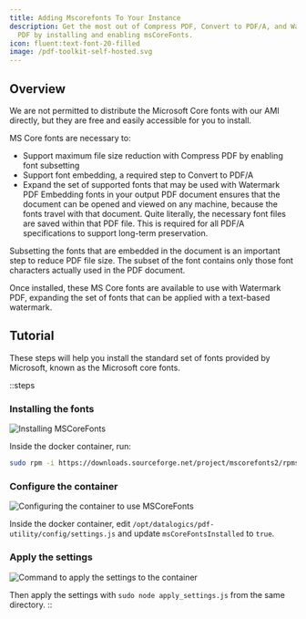 ```yaml
---
title: Adding Mscorefonts To Your Instance
description: Get the most out of Compress PDF, Convert to PDF/A, and Watermark
  PDF by installing and enabling msCoreFonts.
icon: fluent:text-font-20-filled
image: /pdf-toolkit-self-hosted.svg
---
```


## Overview

We are not permitted to distribute the Microsoft Core fonts with our AMI directly, but they are free and easily accessible for you to install.

MS Core fonts are necessary to:

- Support maximum file size reduction with Compress PDF by enabling font subsetting
- Support font embedding, a required step to Convert to PDF/A
- Expand the set of supported fonts that may be used with Watermark PDF Embedding fonts in your output PDF document ensures that the document can be opened and viewed on any machine, because the fonts travel with that document. Quite literally, the necessary font files are saved within that PDF file. This is required for all PDF/A specifications to support long-term preservation.

Subsetting the fonts that are embedded in the document is an important step to reduce PDF file size. The subset of the font contains only those font characters actually used in the PDF document.

Once installed, these MS Core fonts are available to use with Watermark PDF, expanding the set of fonts that can be applied with a text-based watermark.

## Tutorial

These steps will help you install the standard set of fonts provided by Microsoft, known as the Microsoft core fonts.

::steps
### Installing the fonts

![Installing MSCoreFonts](/pdf-toolkit-instructions/mscorefonts-setup/pdf-toolkit-self-hosted-mscorefonts-setup1.png)

Inside the docker container, run:

```bash
sudo rpm -i https://downloads.sourceforge.net/project/mscorefonts2/rpms/msttcore-fonts-installer-2.6-1.noarch.rpm
```

### **Configure the container**

![Configuring the container to use MSCoreFonts](/pdf-toolkit-instructions/mscorefonts-setup/pdf-toolkit-self-hosted-mscorefonts-setup2.png)

Inside the docker container, edit `/opt/datalogics/pdf-utility/config/settings.js` and update `msCoreFontsInstalled` to `true`.

### **Apply the settings**

![Command to apply the settings to the container](/pdf-toolkit-instructions/mscorefonts-setup/pdf-toolkit-self-hosted-mscorefonts-setup3.png)

Then apply the settings with `sudo node apply_settings.js` from the same directory.
::
